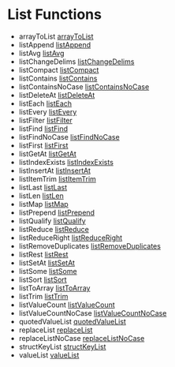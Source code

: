 # List Functions

- arrayToList [arrayToList](../functions/arrayToList.md)
- listAppend [listAppend](../functions/listAppend.md)
- listAvg [listAvg](../functions/listAvg.md)
- listChangeDelims [listChangeDelims](../functions/listChangeDelims.md)
- listCompact [listCompact](../functions/listCompact.md)
- listContains [listContains](../functions/listContains.md)
- listContainsNoCase [listContainsNoCase](../functions/listContainsNoCase.md)
- listDeleteAt [listDeleteAt](../functions/listDeleteAt.md)
- listEach [listEach](../functions/listEach.md)
- listEvery [listEvery](../functions/listEvery.md)
- listFilter [listFilter](../functions/listFilter.md)
- listFind [listFind](../functions/listFind.md)
- listFindNoCase [listFindNoCase](../functions/listFindNoCase.md)
- listFirst [listFirst](../functions/listFirst.md)
- listGetAt [listGetAt](../functions/listGetAt.md)
- listIndexExists [listIndexExists](../functions/listIndexExists.md)
- listInsertAt [listInsertAt](../functions/listInsertAt.md)
- listItemTrim [listItemTrim](../functions/listItemTrim.md)
- listLast [listLast](../functions/listLast.md)
- listLen [listLen](../functions/listLen.md)
- listMap [listMap](../functions/listMap.md)
- listPrepend [listPrepend](../functions/listPrepend.md)
- listQualify [listQualify](../functions/listQualify.md)
- listReduce [listReduce](../functions/listReduce.md)
- listReduceRight [listReduceRight](../functions/listReduceRight.md)
- listRemoveDuplicates [listRemoveDuplicates](../functions/listRemoveDuplicates.md)
- listRest [listRest](../functions/listRest.md)
- listSetAt [listSetAt](../functions/listSetAt.md)
- listSome [listSome](../functions/listSome.md)
- listSort [listSort](../functions/listSort.md)
- listToArray [listToArray](../functions/listToArray.md)
- listTrim [listTrim](../functions/listTrim.md)
- listValueCount [listValueCount](../functions/listValueCount.md)
- listValueCountNoCase [listValueCountNoCase](../functions/listValueCountNoCase.md)
- quotedValueList [quotedValueList](../functions/quotedValueList.md)
- replaceList [replaceList](../functions/replaceList.md)
- replaceListNoCase [replaceListNoCase](../functions/replaceListNoCase.md)
- structKeyList [structKeyList](../functions/structKeyList.md)
- valueList [valueList](../functions/valueList.md)
